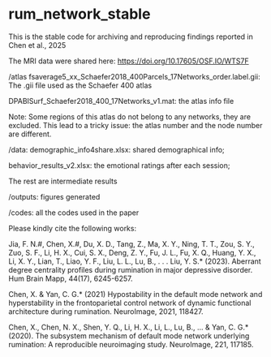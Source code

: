 # rum_network_stable
This is the stable code for archiving and reproducing findings reported in Chen et al., 2025

The MRI data were shared here: https://doi.org/10.17605/OSF.IO/WTS7F

/atlas
fsaverage5_xx_Schaefer2018_400Parcels_17Networks_order.label.gii: The .gii file used as the Schaefer 400 atlas

DPABISurf_Schaefer2018_400_17Networks_v1.mat: the atlas info file

Note: Some regions of this atlas do not belong to any networks, they are excluded. This lead to a tricky issue: the atlas number and the node number are different.

/data:
demographic_info4share.xlsx: shared demographical info;

behavior_results_v2.xlsx: the emotional ratings after each session;

The rest are intermediate results

/outputs:
figures generated

/codes:
all the codes used in the paper

Please kindly cite the following works:

Jia, F. N.#, Chen, X.#, Du, X. D., Tang, Z., Ma, X. Y., Ning, T. T., Zou, S. Y., Zuo, S. F., Li, H. X., Cui, S. X., Deng, Z. Y., Fu, J. L., Fu, X. Q., Huang, Y. X., Li, X. Y., Lian, T., Liao, Y. F., Liu, L. L., Lu, B., . . . Liu, Y. S.* (2023). Aberrant degree centrality profiles during rumination in major depressive disorder. Hum Brain Mapp, 44(17), 6245-6257.

Chen, X. & Yan, C. G.* (2021) Hypostability in the default mode network and hyperstability in the frontoparietal control network of dynamic functional architecture during rumination. NeuroImage, 2021, 118427.

Chen, X., Chen, N. X., Shen, Y. Q., Li, H. X., Li, L., Lu, B., ... & Yan, C. G.* (2020). The subsystem mechanism of default mode network underlying rumination: A reproducible neuroimaging study. NeuroImage, 221, 117185. 

